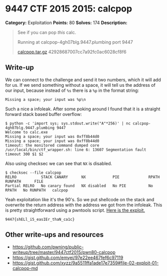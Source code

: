 # 9447 CTF 2015 2015: calcpop

**Category:** Exploitation
**Points:** 80
**Solves:** 174
**Description:**

> See if you can pop *this* calc.
>
> Running at calcpop-4gh07blg.9447.plumbing port 9447
>
> [calcpop.tar.gz](./calcpop-42928687007cc7a92fc0ac6028cf8f64.tar.gz)  42928687007cc7a92fc0ac6028cf8f6


## Write-up

We can connect to the challenge and send it two numbers, which it will add for
us. If we send something without a space, it will tell us the address of
our input, because instead of `%s` there is a `%p` in the format string:
```
Missing a space; your input was %p\n
```
Such a nice a infoleak. After some poking around I found that it is a straight
forward stack based buffer overflow:
```
$ python -c 'import sys; sys.stdout.write("A"*256)' | nc calcpop-4gh07blg.9447.plumbing 9447
Welcome to calc.exe
Missing a space; your input was 0xff8b44d0
Missing a space; your input was 0xff8b44d0
timeout: the monitored command dumped core
/usr/local/bin/ctf_wrapper.sh: line 6: 13607 Segmentation fault      timeout 300 $1 $2
```
Also using checksec we can see that `NX` is disabled.
```
$ checksec --file calcpop
RELRO           STACK CANARY      NX            PIE             RPATH      RUNPATH      FILE
Partial RELRO   No canary found   NX disabled   No PIE          No RPATH   No RUNPATH   calcpop
```
Yeah exploitation like it's the 90's. So we put shellcode on the stack and
overwrite the return address with the address we got from the infoleak. This is
pretty straightforward using a pwntools script.
[Here is the exploit.](exploit.py)


`9447{shELl_i5_easIEr_thaN_ca1c}`


## Other write-ups and resources

* <https://github.com/pwning/public-writeup/tree/master/9447ctf2015/pwn80-calcpop>
* <https://gist.github.com/emyei/97e22ee467fef6c97119>
* <https://gist.github.com/xyzz/9a5511ffa1ade17e7359#file-02-exploit-01-calcpop-md>
